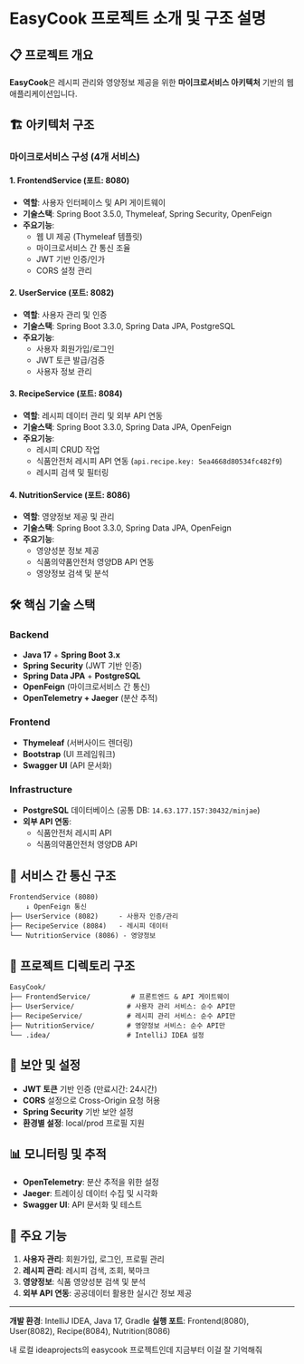 # EasyCook 프로젝트 소개 및 구조 설명

## 📋 프로젝트 개요

**EasyCook**은 레시피 관리와 영양정보 제공을 위한 **마이크로서비스 아키텍처** 기반의 웹 애플리케이션입니다.

## 🏗️ 아키텍처 구조

### 마이크로서비스 구성 (4개 서비스)

#### 1. **FrontendService** (포트: 8080)

- **역할**: 사용자 인터페이스 및 API 게이트웨이
- **기술스택**: Spring Boot 3.5.0, Thymeleaf, Spring Security, OpenFeign
- **주요기능**:
    - 웹 UI 제공 (Thymeleaf 템플릿)
    - 마이크로서비스 간 통신 조율
    - JWT 기반 인증/인가
    - CORS 설정 관리

#### 2. **UserService** (포트: 8082)

- **역할**: 사용자 관리 및 인증
- **기술스택**: Spring Boot 3.3.0, Spring Data JPA, PostgreSQL
- **주요기능**:
    - 사용자 회원가입/로그인
    - JWT 토큰 발급/검증
    - 사용자 정보 관리

#### 3. **RecipeService** (포트: 8084)

- **역할**: 레시피 데이터 관리 및 외부 API 연동
- **기술스택**: Spring Boot 3.3.0, Spring Data JPA, OpenFeign
- **주요기능**:
    - 레시피 CRUD 작업
    - 식품안전처 레시피 API 연동 (`api.recipe.key: 5ea4668d80534fc482f9`)
    - 레시피 검색 및 필터링

#### 4. **NutritionService** (포트: 8086)

- **역할**: 영양정보 제공 및 관리
- **기술스택**: Spring Boot 3.3.0, Spring Data JPA, OpenFeign
- **주요기능**:
    - 영양성분 정보 제공
    - 식품의약품안전처 영양DB API 연동
    - 영양정보 검색 및 분석

## 🛠️ 핵심 기술 스택

### Backend

- **Java 17** + **Spring Boot 3.x**
- **Spring Security** (JWT 기반 인증)
- **Spring Data JPA** + **PostgreSQL**
- **OpenFeign** (마이크로서비스 간 통신)
- **OpenTelemetry + Jaeger** (분산 추적)

### Frontend

- **Thymeleaf** (서버사이드 렌더링)
- **Bootstrap** (UI 프레임워크)
- **Swagger UI** (API 문서화)

### Infrastructure

- **PostgreSQL** 데이터베이스 (공통 DB: `14.63.177.157:30432/minjae`)
- **외부 API 연동**:
    - 식품안전처 레시피 API
    - 식품의약품안전처 영양DB API

## 🔗 서비스 간 통신 구조

```
FrontendService (8080)
    ↓ OpenFeign 통신
├── UserService (8082)     - 사용자 인증/관리
├── RecipeService (8084)   - 레시피 데이터
└── NutritionService (8086) - 영양정보
```

## 📁 프로젝트 디렉토리 구조

```
EasyCook/
├── FrontendService/          # 프론트엔드 & API 게이트웨이
├── UserService/             # 사용자 관리 서비스: 순수 API만
├── RecipeService/           # 레시피 관리 서비스: 순수 API만
├── NutritionService/        # 영양정보 서비스: 순수 API만
└── .idea/                   # IntelliJ IDEA 설정
```

## 🔐 보안 및 설정

- **JWT 토큰** 기반 인증 (만료시간: 24시간)
- **CORS** 설정으로 Cross-Origin 요청 허용
- **Spring Security** 기반 보안 설정
- **환경별 설정**: local/prod 프로필 지원

## 📊 모니터링 및 추적

- **OpenTelemetry**: 분산 추적을 위한 설정
- **Jaeger**: 트레이싱 데이터 수집 및 시각화
- **Swagger UI**: API 문서화 및 테스트

## 🎯 주요 기능

1. **사용자 관리**: 회원가입, 로그인, 프로필 관리
2. **레시피 관리**: 레시피 검색, 조회, 북마크
3. **영양정보**: 식품 영양성분 검색 및 분석
4. **외부 API 연동**: 공공데이터 활용한 실시간 정보 제공

---

**개발 환경**: IntelliJ IDEA, Java 17, Gradle **실행 포트**: Frontend(8080), User(8082), Recipe(8084), Nutrition(8086)

내 로컬 ideaprojects의 easycook 프로젝트인데 지금부터 이걸 잘 기억해줘